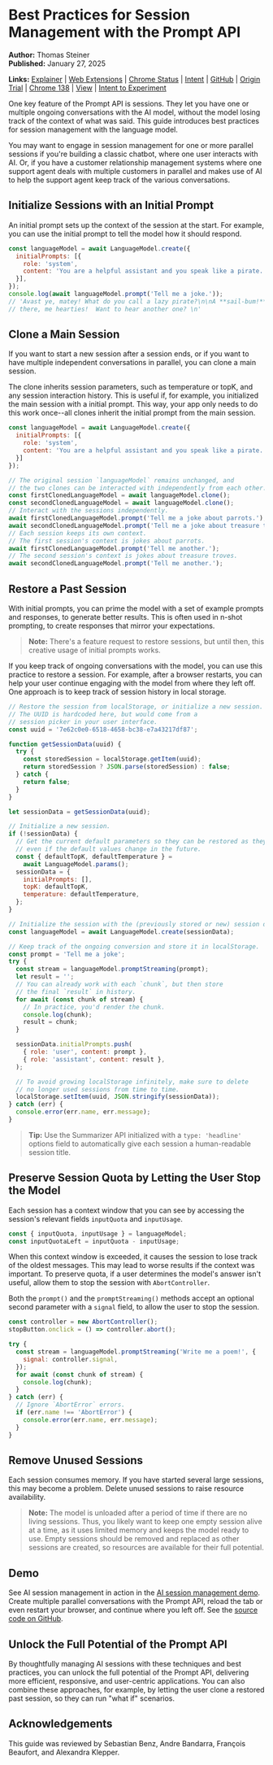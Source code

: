 # Best Practices for Session Management with the Prompt API

**Author:** Thomas Steiner  
**Published:** January 27, 2025

**Links:** [Explainer](link) | [Web Extensions](link) | [Chrome Status](link) | [Intent](link) | [GitHub](link) | [Origin Trial](link) | [Chrome 138](link) | [View](link) | [Intent to Experiment](link)

One key feature of the Prompt API is sessions. They let you have one or multiple ongoing conversations with the AI model, without the model losing track of the context of what was said. This guide introduces best practices for session management with the language model.

You may want to engage in session management for one or more parallel sessions if you're building a classic chatbot, where one user interacts with AI. Or, if you have a customer relationship management systems where one support agent deals with multiple customers in parallel and makes use of AI to help the support agent keep track of the various conversations.

## Initialize Sessions with an Initial Prompt

An initial prompt sets up the context of the session at the start. For example, you can use the initial prompt to tell the model how it should respond.

```javascript
const languageModel = await LanguageModel.create({
  initialPrompts: [{
    role: 'system',
    content: 'You are a helpful assistant and you speak like a pirate.'
  }],
});
console.log(await languageModel.prompt('Tell me a joke.'));
// 'Avast ye, matey! What do you call a lazy pirate?\n\nA **sail-bum!**\n\nAhoy
// there, me hearties!  Want to hear another one? \n'
```

## Clone a Main Session

If you want to start a new session after a session ends, or if you want to have multiple independent conversations in parallel, you can clone a main session.

The clone inherits session parameters, such as temperature or topK, and any session interaction history. This is useful if, for example, you initialized the main session with a initial prompt. This way, your app only needs to do this work once--all clones inherit the initial prompt from the main session.

```javascript
const languageModel = await LanguageModel.create({
  initialPrompts: [{
    role: 'system',
    content: 'You are a helpful assistant and you speak like a pirate.'
  }]
});

// The original session `languageModel` remains unchanged, and
// the two clones can be interacted with independently from each other.
const firstClonedLanguageModel = await languageModel.clone();
const secondClonedLanguageModel = await languageModel.clone();
// Interact with the sessions independently.
await firstClonedLanguageModel.prompt('Tell me a joke about parrots.');
await secondClonedLanguageModel.prompt('Tell me a joke about treasure troves.');
// Each session keeps its own context.
// The first session's context is jokes about parrots.
await firstClonedLanguageModel.prompt('Tell me another.');
// The second session's context is jokes about treasure troves.
await secondClonedLanguageModel.prompt('Tell me another.');
```

## Restore a Past Session

With initial prompts, you can prime the model with a set of example prompts and responses, to generate better results. This is often used in n-shot prompting, to create responses that mirror your expectations.

> **Note:** There's a feature request to restore sessions, but until then, this creative usage of initial prompts works.

If you keep track of ongoing conversations with the model, you can use this practice to restore a session. For example, after a browser restarts, you can help your user continue engaging with the model from where they left off. One approach is to keep track of session history in local storage.

```javascript
// Restore the session from localStorage, or initialize a new session.
// The UUID is hardcoded here, but would come from a
// session picker in your user interface.
const uuid = '7e62c0e0-6518-4658-bc38-e7a43217df87';

function getSessionData(uuid) {
  try {
    const storedSession = localStorage.getItem(uuid);
    return storedSession ? JSON.parse(storedSession) : false;
  } catch {
    return false;
  }
}

let sessionData = getSessionData(uuid);

// Initialize a new session.
if (!sessionData) {
  // Get the current default parameters so they can be restored as they were,
  // even if the default values change in the future.
  const { defaultTopK, defaultTemperature } =
    await LanguageModel.params();
  sessionData = {
    initialPrompts: [],
    topK: defaultTopK,
    temperature: defaultTemperature,
  };
}

// Initialize the session with the (previously stored or new) session data.
const languageModel = await LanguageModel.create(sessionData);

// Keep track of the ongoing conversion and store it in localStorage.
const prompt = 'Tell me a joke';
try {
  const stream = languageModel.promptStreaming(prompt);
  let result = '';
  // You can already work with each `chunk`, but then store
  // the final `result` in history.
  for await (const chunk of stream) {
    // In practice, you'd render the chunk.
    console.log(chunk);
    result = chunk;
  }

  sessionData.initialPrompts.push(
    { role: 'user', content: prompt },
    { role: 'assistant', content: result },
  );

  // To avoid growing localStorage infinitely, make sure to delete
  // no longer used sessions from time to time.
  localStorage.setItem(uuid, JSON.stringify(sessionData));
} catch (err) {
  console.error(err.name, err.message);
}
```

> **Tip:** Use the Summarizer API initialized with a `type: 'headline'` options field to automatically give each session a human-readable session title.

## Preserve Session Quota by Letting the User Stop the Model

Each session has a context window that you can see by accessing the session's relevant fields `inputQuota` and `inputUsage`.

```javascript
const { inputQuota, inputUsage } = languageModel;
const inputQuotaLeft = inputQuota - inputUsage;
```

When this context window is exceeded, it causes the session to lose track of the oldest messages. This may lead to worse results if the context was important. To preserve quota, if a user determines the model's answer isn't useful, allow them to stop the session with `AbortController`.

Both the `prompt()` and the `promptStreaming()` methods accept an optional second parameter with a `signal` field, to allow the user to stop the session.

```javascript
const controller = new AbortController();
stopButton.onclick = () => controller.abort();

try {
  const stream = languageModel.promptStreaming('Write me a poem!', {
    signal: controller.signal,
  });
  for await (const chunk of stream) {
    console.log(chunk);
  }
} catch (err) {
  // Ignore `AbortError` errors.
  if (err.name !== 'AbortError') {
    console.error(err.name, err.message);
  }
}
```

## Remove Unused Sessions

Each session consumes memory. If you have started several large sessions, this may become a problem. Delete unused sessions to raise resource availability.

> **Note:** The model is unloaded after a period of time if there are no living sessions. Thus, you likely want to keep one empty session alive at a time, as it uses limited memory and keeps the model ready to use. Empty sessions should be removed and replaced as other sessions are created, so resources are available for their full potential.

## Demo

See AI session management in action in the [AI session management demo](link). Create multiple parallel conversations with the Prompt API, reload the tab or even restart your browser, and continue where you left off. See the [source code on GitHub](link).

## Unlock the Full Potential of the Prompt API

By thoughtfully managing AI sessions with these techniques and best practices, you can unlock the full potential of the Prompt API, delivering more efficient, responsive, and user-centric applications. You can also combine these approaches, for example, by letting the user clone a restored past session, so they can run "what if" scenarios.

## Acknowledgements

This guide was reviewed by Sebastian Benz, Andre Bandarra, François Beaufort, and Alexandra Klepper.